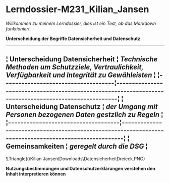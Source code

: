 # Lerndossier-M231_Kilian_Jansen

*Willkommen zu meinem Lerndossier, dies ist ein Test, ob das Markdown funktioniert.*

**Unterscheidung der Begriffe Datensicherheit und Datenschutz**


---------------------------------------------------------------------------------------------------------------------------------------------
¦ **Unterscheidung Datensicherheit** ¦  *Technische Methoden um Schutzziele, Vertraulichkeit, Verfügbarkeit und Integrität zu Gewähleisten* ¦
¦------------------------------------¦------------------------------------------------------------------------------------------------------¦
¦   **Unterscheidung Datenschutz**   ¦                   *der Umgang mit Personen bezogenen Daten gestzlich zu Regeln*                      ¦
¦------------------------------------¦------------------------------------------------------------------------------------------------------¦
¦       **Gemeinsamkeiten**          ¦                                   *geregelt durch die DSG*                                           ¦
---------------------------------------------------------------------------------------------------------------------------------------------

 
![Triangle](\Kilian Jansen\Downloads\DatensicherheitDreieck.PNG)

**Nutzungsbestimmungen und Datenschutzerklärungen verstehen den Inhalt interpretieren können**





        

